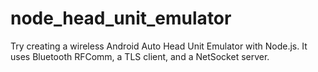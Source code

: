 # node_head_unit_emulator
Try creating a wireless Android Auto Head Unit Emulator  with Node.js. It uses Bluetooth RFComm, a TLS client, and a NetSocket server.
